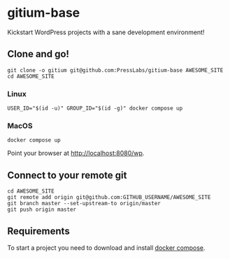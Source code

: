 gitium-base
===========

Kickstart WordPress projects with a sane development environment!

## Clone and go!

    git clone -o gitium git@github.com:PressLabs/gitium-base AWESOME_SITE
    cd AWESOME_SITE

### Linux

    USER_ID="$(id -u)" GROUP_ID="$(id -g)" docker compose up

### MacOS

    docker compose up

Point your browser at [http://localhost:8080/wp](http://localhost:8080/wp).

## Connect to your remote git

    cd AWESOME_SITE
    git remote add origin git@github.com:GITHUB_USERNAME/AWESOME_SITE
    git branch master --set-upstream-to origin/master
    git push origin master

## Requirements

To start a project you need to download and install
[docker compose](https://docs.docker.com/compose/).
